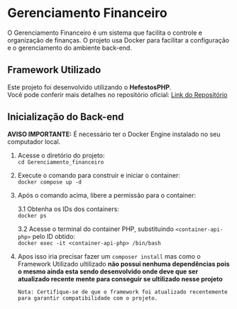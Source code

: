 # Gerenciamento Financeiro
O Gerenciamento Financeiro é um sistema que facilita o controle e organização de finanças. O projeto usa Docker para facilitar a configuração e o gerenciamento do ambiente back-end.

## Framework Utilizado
Este projeto foi desenvolvido utilizando o **HefestosPHP**.  
Você pode conferir mais detalhes no repositório oficial: [Link do Repositório](https://github.com/brunoggdev/hefestosphp.git)



## Inicialização do Back-end

**AVISO IMPORTANTE:** É necessário ter o Docker Engine instalado no seu computador local.

1. Acesse o diretório do projeto:  
   `cd Gerenciamento_financeiro`

2. Execute o comando para construir e iniciar o container:  
   `docker compose up -d`

3. Após o comando acima, libere a permissão para o container:

   3.1 Obtenha os IDs dos containers:  
   `docker ps`

   3.2 Acesse o terminal do container PHP, substituindo `<container-api-php>` pelo ID obtido:  
   `docker exec -it <container-api-php> /bin/bash`

4. Apos isso iria precisar fazer um `composer install` mas como o Framework Utilizado ultilizado **não possui nenhuma dependências pois o mesmo ainda esta sendo desenvolvido onde deve que ser atualizado recente mente para conseguir se ultilizado nesse projeto**
   
      `Nota: Certifique-se de que o framework foi atualizado recentemente para garantir compatibilidade com o projeto.`